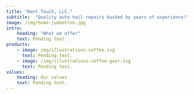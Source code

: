 ```yaml
---
title: "Dent Touch, LLC."
subtitle:  "Quality auto hail repairs backed by years of experience!"
image: /img/home-jumbotron.jpg
intro:
    heading: "What we offer"
    text: Pending text.
products:
    - image: img/illustrations-coffee.svg
      text: Pending text.
    - image: /img/illustrations-coffee-gear.svg
      text: Pending text.
values:
    heading: Our values
    text: Pending text.
---
```


